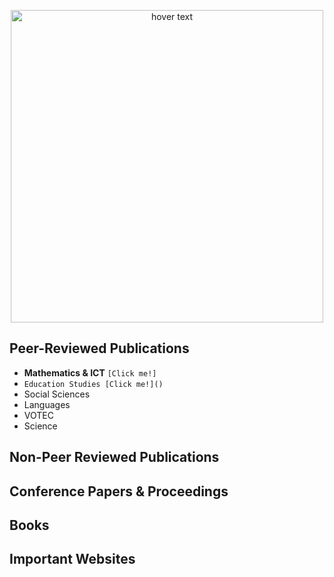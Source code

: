 <p align="center">
  <img src="https://i.pinimg.com/736x/df/e3/55/dfe3555d73f4054eb01bc36f5e55dc0d.jpg" width="500" title="hover text">
</p>


## Peer-Reviewed Publications
- **Mathematics & ICT** `[Click me!]`
- `Education Studies [Click me!]()` 
- Social Sciences
- Languages
- VOTEC
- Science
  
## Non-Peer Reviewed Publications
## Conference Papers & Proceedings
## Books
## Important Websites




